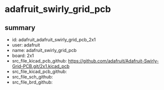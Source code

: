 # adafruit_swirly_grid_pcb
 
## summary 
* id: adafruit_adafruit_swirly_grid_pcb_2x1
* user: adafruit
* name: adafruit_swirly_grid_pcb
* board: 2x1
* src_file_kicad_pcb_github: https://github.com/adafruit/Adafruit-Swirly-Grid-PCB.git/2x1.kicad_pcb
* src_file_kicad_pcb_github: 
* src_file_sch_github: 
* src_file_brd_github: 



